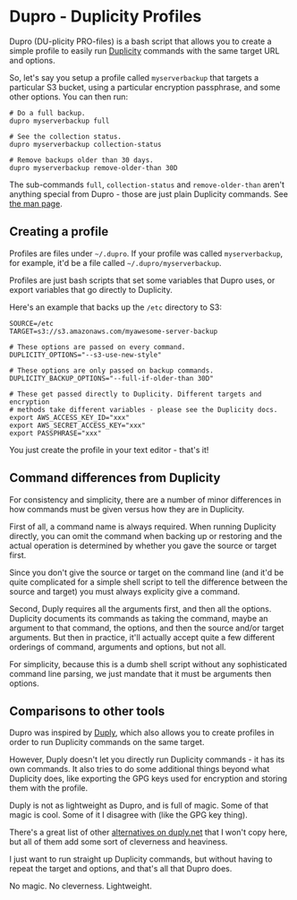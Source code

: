 Dupro - Duplicity Profiles
==========================

Dupro (DU-plicity PRO-files) is a bash script that allows you to create a simple
profile to easily run [Duplicity](http://duplicity.nongnu.org/) commands with
the same target URL and options.

So, let's say you setup a profile called `myserverbackup` that targets a
particular S3 bucket, using a particular encryption passphrase, and some other
options. You can then run:

```
# Do a full backup.
dupro myserverbackup full

# See the collection status.
dupro myserverbackup collection-status

# Remove backups older than 30 days.
dupro myserverbackup remove-older-than 30D
```

The sub-commands `full`, `collection-status` and `remove-older-than` aren't
anything special from Dupro - those are just plain Duplicity commands. See
[the man page](http://duplicity.nongnu.org/duplicity.1.html).

Creating a profile
------------------

Profiles are files under `~/.dupro`. If your profile was called
`myserverbackup`, for example, it'd be a file called `~/.dupro/myserverbackup`.

Profiles are just bash scripts that set some variables that Dupro uses,
or export variables that go directly to Duplicity.

Here's an example that backs up the `/etc` directory to S3:

```
SOURCE=/etc
TARGET=s3://s3.amazonaws.com/myawesome-server-backup

# These options are passed on every command.
DUPLICITY_OPTIONS="--s3-use-new-style"

# These options are only passed on backup commands.
DUPLICITY_BACKUP_OPTIONS="--full-if-older-than 30D"

# These get passed directly to Duplicity. Different targets and encryption
# methods take different variables - please see the Duplicity docs.
export AWS_ACCESS_KEY_ID="xxx"
export AWS_SECRET_ACCESS_KEY="xxx"
export PASSPHRASE="xxx"
```

You just create the profile in your text editor - that's it!

Command differences from Duplicity
----------------------------------

For consistency and simplicity, there are a number of minor differences in
how commands must be given versus how they are in Duplicity.

First of all, a command name is always required. When running Duplicity
directly, you can omit the command when backing up or restoring and the actual
operation is determined by whether you gave the source or target first.

Since you don't give the source or target on the command line (and it'd be
quite complicated for a simple shell script to tell the difference between the
source and target) you must always explicity give a command.

Second, Duply requires all the arguments first, and then all the options.
Duplicity documents its commands as taking the command, maybe an argument
to that command, the options, and then the source and/or target arguments.
But then in practice, it'll actually accept quite a few different orderings
of command, arguments and options, but not all.

For simplicity, because this is a dumb shell script without any sophisticated
command line parsing, we just mandate that it must be arguments then options.

Comparisons to other tools
--------------------------

Dupro was inspired by [Duply](https://duply.net/), which also allows you to
create profiles in order to run Duplicity commands on the same target.

However, Duply doesn't let you directly run Duplicity commands - it has its
own commands. It also tries to do some additional things beyond what Duplicity
does, like exporting the GPG keys used for encryption and storing them with the
profile.

Duply is not as lightweight as Dupro, and is full of magic. Some of that magic
is cool. Some of it I disagree with (like the GPG key thing).

There's a great list of other
[alternatives on duply.net](http://duply.net/#Alternatives) that I won't copy
here, but all of them add some sort of cleverness and heaviness.

I just want to run straight up Duplicity commands, but without having to
repeat the target and options, and that's all that Dupro does.

No magic. No cleverness. Lightweight.

